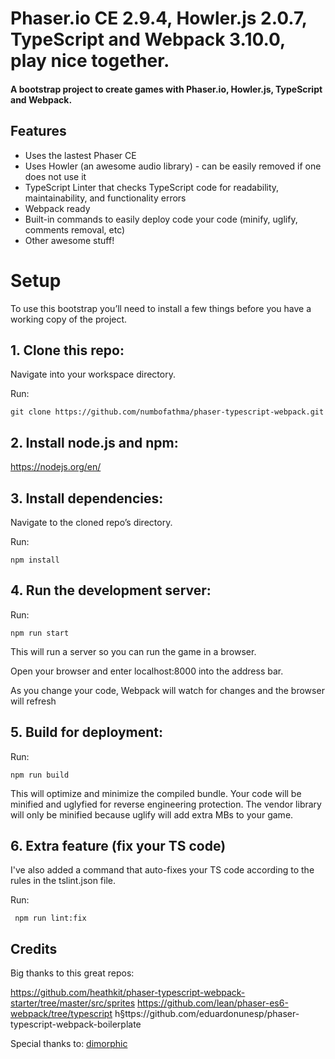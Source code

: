 # Phaser.io CE 2.9.4, Howler.js 2.0.7, TypeScript and Webpack 3.10.0, play nice together.
#### A bootstrap project to create games with Phaser.io, Howler.js, TypeScript and Webpack.

## Features
- Uses the lastest Phaser CE 
- Uses Howler (an awesome audio library) - can be easily removed if one does not use it
- TypeScript Linter that checks TypeScript code for readability, maintainability, and functionality errors
- Webpack ready
- Built-in commands to easily deploy code your code (minify, uglify, comments removal, etc)
- Other awesome stuff!

# Setup
To use this bootstrap you’ll need to install a few things before you have a working copy of the project.

## 1. Clone this repo:

Navigate into your workspace directory.

Run:

```git clone https://github.com/numbofathma/phaser-typescript-webpack.git```

## 2. Install node.js and npm:

https://nodejs.org/en/


## 3. Install dependencies:

Navigate to the cloned repo’s directory.

Run:

```npm install``` 

## 4. Run the development server:

Run:

```npm run start```

This will run a server so you can run the game in a browser.

Open your browser and enter localhost:8000 into the address bar.

As you change your code, Webpack will watch for changes and the browser will refresh


## 5. Build for deployment:

Run:

```npm run build```

This will optimize and minimize the compiled bundle. Your code will be minified and uglyfied for reverse engineering protection.
The vendor library will only be minified because uglify will add extra MBs to your game.


## 6. Extra feature (fix your TS code)
I've also added a command that auto-fixes your TS code according to the rules in the tslint.json file.

Run:

``` npm run lint:fix```

## Credits
Big thanks to this great repos:

https://github.com/heathkit/phaser-typescript-webpack-starter/tree/master/src/sprites
https://github.com/lean/phaser-es6-webpack/tree/typescript
h§ttps://github.com/eduardonunesp/phaser-typescript-webpack-boilerplate

Special thanks to:
<a href="https://github.com/dimorphic/" target="_blank" title="dimorphic's Profile">dimorphic</a> 